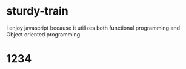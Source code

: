 # sturdy-train

I enjoy javascript because it utilizes both functional programming and Object oriented programming

# 1234